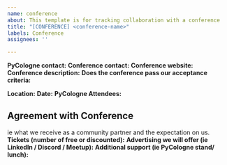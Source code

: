 ```yaml
---
name: conference
about: This template is for tracking collaboration with a conference
title: "[CONFERENCE] <conference-name>"
labels: Conference
assignees: ''

---
```


**PyCologne contact:**
**Conference contact:**
**Conference website:**
**Conference description:**
**Does the conference pass our acceptance criteria:**

**Location:**
**Date:**
**PyCologne Attendees:**

## Agreement with Conference
ie what we receive as a community partner and the expectation on us.
**Tickets (number of free or discounted):**
**Advertising we will offer (ie LinkedIn / Discord / Meetup):**
**Additional support (ie PyCologne stand/ lunch):**